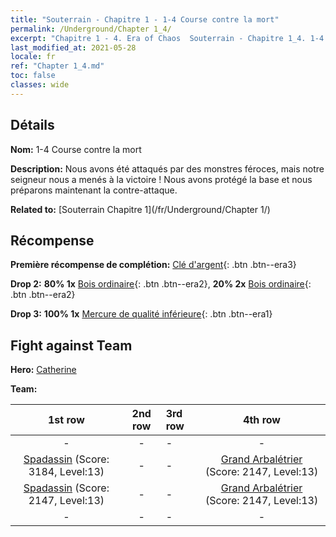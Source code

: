 ```yaml
---
title: "Souterrain - Chapitre 1 - 1-4 Course contre la mort"
permalink: /Underground/Chapter 1_4/
excerpt: "Chapitre 1 - 4. Era of Chaos  Souterrain - Chapitre 1_4. 1-4 Course contre la mort"
last_modified_at: 2021-05-28
locale: fr
ref: "Chapter 1_4.md"
toc: false
classes: wide
---
```


## Détails

 **Nom:** 1-4 Course contre la mort

 **Description:** Nous avons été attaqués par des monstres féroces, mais notre seigneur nous a menés à la victoire ! Nous avons protégé la base et nous préparons maintenant la contre-attaque.

 **Related to:** [Souterrain Chapitre 1](/fr/Underground/Chapter 1/)

## Récompense

 **Première récompense de complétion:** [Clé d'argent](/ItemsFR/con_693/){: .btn .btn--era3}

 **Drop 2:** **80% 1x** [Bois ordinaire](/ItemsFR/mat_7/){: .btn .btn--era2}, **20% 2x** [Bois ordinaire](/ItemsFR/mat_7/){: .btn .btn--era2}

 **Drop 3:** **100% 1x** [Mercure de qualité inférieure](/ItemsFR/mat_2/){: .btn .btn--era1}


## Fight against Team
 **Hero:** [Catherine](/fr/heroes/Catherine/)

 **Team:**


  | 1st row | 2nd row | 3rd row | 4th row |
  |:----:|:----:|:----|:----:|
  | - | - | - | - |
  | [Spadassin](/fr/units/Swordsman/) (Score: 3184, Level:13)  | - | - | [Grand Arbalétrier](/fr/units/Marksman/) (Score: 2147, Level:13)  |
  | [Spadassin](/fr/units/Swordsman/) (Score: 2147, Level:13)  | - | - | [Grand Arbalétrier](/fr/units/Marksman/) (Score: 2147, Level:13)  |
  | - | - | - | - |


